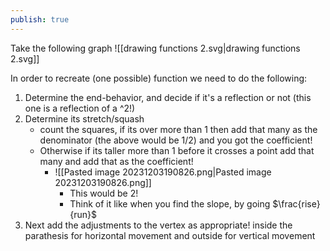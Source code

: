 ```yaml
---
publish: true
---
```


Take the following graph
![[drawing functions 2.svg|drawing functions 2.svg]]

In order to recreate (one possible) function we need to do the following:
1. Determine the end-behavior, and decide if it's a reflection or not (this one is a reflection of a ^2!)
2. Determine its stretch/squash
   - count the squares, if its over more than 1 then add that many as the denominator (the above would be 1/2) and you got the coefficient!
   - Otherwise if its taller more than 1 before it crosses a point add that many and add that as the coefficient!
      - ![[Pasted image 20231203190826.png|Pasted image 20231203190826.png]]
         - This would be 2!
         - Think of it like when you find the slope, by going $\frac{rise}{run}$ 
3. Next add the adjustments to the vertex as appropriate! inside the parathesis for horizontal movement and outside for vertical movement